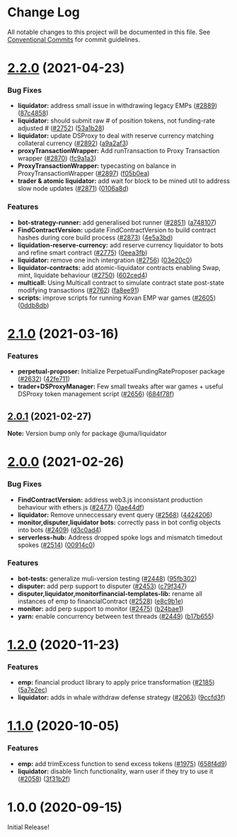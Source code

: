 # Change Log

All notable changes to this project will be documented in this file.
See [Conventional Commits](https://conventionalcommits.org) for commit guidelines.

# [2.2.0](https://github.com/UMAprotocol/protocol/compare/@uma/liquidator@2.1.0...@uma/liquidator@2.2.0) (2021-04-23)

### Bug Fixes

- **liquidator:** address small issue in withdrawing legacy EMPs ([#2889](https://github.com/UMAprotocol/protocol/issues/2889)) ([87c4858](https://github.com/UMAprotocol/protocol/commit/87c4858e6f0fcd6d9fac750e7b41a52b77cc47fd))
- **liquidator:** should submit raw # of position tokens, not funding-rate adjusted # ([#2752](https://github.com/UMAprotocol/protocol/issues/2752)) ([53a1b28](https://github.com/UMAprotocol/protocol/commit/53a1b28d1118a01d713be0255485a8ef23e08999))
- **liquidator:** update DSProxy to deal with reserve currency matching collateral currency ([#2892](https://github.com/UMAprotocol/protocol/issues/2892)) ([a9a2af3](https://github.com/UMAprotocol/protocol/commit/a9a2af369f1a261d9de8a883eaf1b72e2637f8f7))
- **proxyTransactionWrapper:** Add runTransaction to Proxy Transaction wrapper ([#2870](https://github.com/UMAprotocol/protocol/issues/2870)) ([fc9a1a3](https://github.com/UMAprotocol/protocol/commit/fc9a1a36caf294bcd60841a14e00376cc5c715fc))
- **ProxyTransactionWrapper:** typecasting on balance in ProxyTransactionWrapper ([#2897](https://github.com/UMAprotocol/protocol/issues/2897)) ([f05b0ea](https://github.com/UMAprotocol/protocol/commit/f05b0ea4d33777507b489c65a09239133b1aa13d))
- **trader & atomic liquidator:** add wait for block to be mined util to address slow node updates ([#2871](https://github.com/UMAprotocol/protocol/issues/2871)) ([0106a8d](https://github.com/UMAprotocol/protocol/commit/0106a8dc22c26ee3d7aaf777ed12b6d894e88863))

### Features

- **bot-strategy-runner:** add generalised bot runner ([#2851](https://github.com/UMAprotocol/protocol/issues/2851)) ([a748107](https://github.com/UMAprotocol/protocol/commit/a748107df25d153443caf82ec42c08c03ae23bfd))
- **FindContractVersion:** update FindContractVersion to build contract hashes during core build process ([#2873](https://github.com/UMAprotocol/protocol/issues/2873)) ([4e5a3bd](https://github.com/UMAprotocol/protocol/commit/4e5a3bddfb90b2e868bbd04274947b5bcf0eebb9))
- **liquidation-reserve-currency:** add reserve currency liquidator to bots and refine smart contract ([#2775](https://github.com/UMAprotocol/protocol/issues/2775)) ([0eea3fb](https://github.com/UMAprotocol/protocol/commit/0eea3fbb610f74694c22ca36f6902faf3fa9092b))
- **liquidator:** remove one inch intergration ([#2756](https://github.com/UMAprotocol/protocol/issues/2756)) ([03e20c0](https://github.com/UMAprotocol/protocol/commit/03e20c09a6a2e1ced754507b64ebfb67ee812c75))
- **liquidator-contracts:** add atomic-liquidator contracts enabling Swap, mint, liquidate behaviour ([#2750](https://github.com/UMAprotocol/protocol/issues/2750)) ([602ced4](https://github.com/UMAprotocol/protocol/commit/602ced447486d1920667925e0eba80eb9bf79b74))
- **multicall:** Using Multicall contract to simulate contract state post-state modifying transactions ([#2762](https://github.com/UMAprotocol/protocol/issues/2762)) ([fa8ee91](https://github.com/UMAprotocol/protocol/commit/fa8ee9146c2497c4e370f58a9eca2c7306337f9e))
- **scripts:** improve scripts for running Kovan EMP war games ([#2605](https://github.com/UMAprotocol/protocol/issues/2605)) ([0ddb8db](https://github.com/UMAprotocol/protocol/commit/0ddb8db66af688b4ade346a6738aba49d766db81))

# [2.1.0](https://github.com/UMAprotocol/protocol/compare/@uma/liquidator@2.0.1...@uma/liquidator@2.1.0) (2021-03-16)

### Features

- **perpetual-proposer:** Initialize PerpetualFundingRateProposer package ([#2632](https://github.com/UMAprotocol/protocol/issues/2632)) ([42fe711](https://github.com/UMAprotocol/protocol/commit/42fe711788b2c95bef1be64c7c033e4bd1391e2a))
- **trader+DSProxyManager:** Few small tweaks after war games + useful DSProxy token management script ([#2656](https://github.com/UMAprotocol/protocol/issues/2656)) ([684f78f](https://github.com/UMAprotocol/protocol/commit/684f78f09e284466fac74c7388cab56d56aadd4c))

## [2.0.1](https://github.com/UMAprotocol/protocol/compare/@uma/liquidator@2.0.0...@uma/liquidator@2.0.1) (2021-02-27)

**Note:** Version bump only for package @uma/liquidator

# [2.0.0](https://github.com/UMAprotocol/protocol/compare/@uma/liquidator@1.2.0...@uma/liquidator@2.0.0) (2021-02-26)

### Bug Fixes

- **FindContractVersion:** address web3.js inconsistant production behaviour with ethers.js ([#2477](https://github.com/UMAprotocol/protocol/issues/2477)) ([0ae44df](https://github.com/UMAprotocol/protocol/commit/0ae44dfa098fc9a7453906cf9130b47740e5ed75))
- **liquidator:** Remove unneccessary event query ([#2568](https://github.com/UMAprotocol/protocol/issues/2568)) ([4424206](https://github.com/UMAprotocol/protocol/commit/44242061e3d2b0c4cf63d0641c6c794cb7f3698c))
- **monitor,disputer,liquidator bots:** correctly pass in bot config objects into bots ([#2409](https://github.com/UMAprotocol/protocol/issues/2409)) ([d3c0ad4](https://github.com/UMAprotocol/protocol/commit/d3c0ad4b7b366596f2938ef4230eacf03d1aa8d5))
- **serverless-hub:** Address dropped spoke logs and mismatch timedout spokes ([#2514](https://github.com/UMAprotocol/protocol/issues/2514)) ([00914c0](https://github.com/UMAprotocol/protocol/commit/00914c082bb42778c836def883f95fe00f26a229))

### Features

- **bot-tests:** generalize muli-version testing ([#2448](https://github.com/UMAprotocol/protocol/issues/2448)) ([95fb302](https://github.com/UMAprotocol/protocol/commit/95fb302f5b370658adced9cf23c3f897fe00d7d5))
- **disputer:** add perp support to disputer ([#2453](https://github.com/UMAprotocol/protocol/issues/2453)) ([c79f347](https://github.com/UMAprotocol/protocol/commit/c79f3476fee07736257582f7d92eb7c95932c300))
- **disputer,liquidator,monitorfinancial-templates-lib:** rename all instances of emp to financialContract ([#2528](https://github.com/UMAprotocol/protocol/issues/2528)) ([e8c9b1e](https://github.com/UMAprotocol/protocol/commit/e8c9b1e06f1b88fbeea02858b5f5974f29a0d4a8))
- **monitor:** add perp support to monitor ([#2475](https://github.com/UMAprotocol/protocol/issues/2475)) ([b24bae1](https://github.com/UMAprotocol/protocol/commit/b24bae1fc3aabb6b163043447dd9c5baa1d156b8))
- **yarn:** enable concurrency between test threads ([#2449](https://github.com/UMAprotocol/protocol/issues/2449)) ([b17b655](https://github.com/UMAprotocol/protocol/commit/b17b6558b714a9ac9f762dccdfa95764f9dfe1b9))

# [1.2.0](https://github.com/UMAprotocol/protocol/compare/@uma/liquidator@1.1.0...@uma/liquidator@1.2.0) (2020-11-23)

### Features

- **emp:** financial product library to apply price transformation ([#2185](https://github.com/UMAprotocol/protocol/issues/2185)) ([5a7e2ec](https://github.com/UMAprotocol/protocol/commit/5a7e2ec25c5ecbc09397284839a553fee9d5636d))
- **liquidator:** adds in whale withdraw defense strategy ([#2063](https://github.com/UMAprotocol/protocol/issues/2063)) ([9ccfd3f](https://github.com/UMAprotocol/protocol/commit/9ccfd3f00fd962363214664e244e8227b4ebf2f8))

# [1.1.0](https://github.com/UMAprotocol/protocol/compare/@uma/liquidator@1.0.0...@uma/liquidator@1.1.0) (2020-10-05)

### Features

- **emp:** add trimExcess function to send excess tokens ([#1975](https://github.com/UMAprotocol/protocol/issues/1975)) ([658f4d9](https://github.com/UMAprotocol/protocol/commit/658f4d90cff9ece8b05a2922dcb0f78e9b62c80d))
- **liquidator:** disable 1inch functionality, warn user if they try to use it ([#2058](https://github.com/UMAprotocol/protocol/issues/2058)) ([3f31b2f](https://github.com/UMAprotocol/protocol/commit/3f31b2f624da0f26a8370e82ddc5ef2e867ee723))

# 1.0.0 (2020-09-15)

Initial Release!
